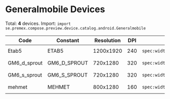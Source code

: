 # Generalmobile Devices

Total: **4** devices. Import: `import se.premex.compose.preview.device.catalog.android.Generalmobile`

| Code | Constant | Resolution | DPI | Compose Spec | Preview Usage |
|------|----------|------------|-----|-------------|---------------|
| Etab5 | ETAB5 | 1200x1920 | 240 | `spec:width=1200px,height=1920px,dpi=240` | `@Preview(device = Generalmobile.ETAB5)` |
| GM6_d_sprout | GM6_D_SPROUT | 720x1280 | 320 | `spec:width=720px,height=1280px,dpi=320` | `@Preview(device = Generalmobile.GM6_D_SPROUT)` |
| GM6_s_sprout | GM6_S_SPROUT | 720x1280 | 320 | `spec:width=720px,height=1280px,dpi=320` | `@Preview(device = Generalmobile.GM6_S_SPROUT)` |
| mehmet | MEHMET | 800x1280 | 160 | `spec:width=800px,height=1280px,dpi=160` | `@Preview(device = Generalmobile.MEHMET)` |

<!-- Generated automatically. Do not edit manually. -->
